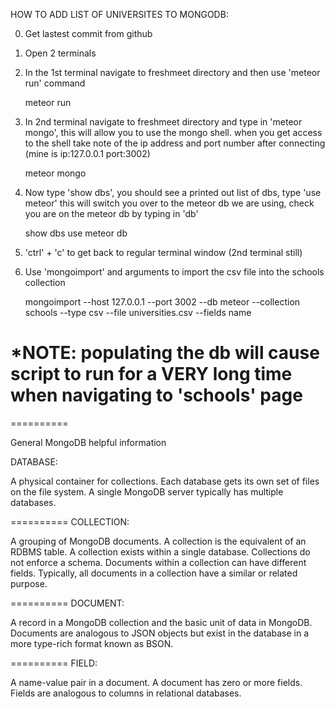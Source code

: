 HOW TO ADD LIST OF UNIVERSITES TO MONGODB:

0) Get lastest commit from github

1) Open 2 terminals

2) In the 1st terminal navigate to freshmeet directory and then use 'meteor run' command

    meteor run
    
3) In 2nd terminal navigate to freshmeet directory and type in 'meteor mongo', this will allow you to use the mongo shell.  when you get access to the shell take note of the ip address and port number after connecting (mine is ip:127.0.0.1 port:3002)

    meteor mongo
    
3) Now type 'show dbs', you should see a printed out list of dbs, type 'use meteor' this will switch you over to the meteor db we are using, check you are on the meteor db by typing in 'db'

    show dbs
    use meteor
    db
    
4) 'ctrl' + 'c' to get back to regular terminal window (2nd terminal still)

5) Use 'mongoimport' and arguments to import the csv file into the schools collection

    mongoimport --host 127.0.0.1 --port 3002 --db meteor --collection schools --type csv --file universities.csv --fields name
    
    
    
*NOTE: populating the db will cause script to run for a VERY long time when navigating to 'schools' page
==========
==========

General MongoDB helpful information


DATABASE:

A physical container for collections. Each database gets its own set of files on the file system. A single MongoDB server typically has multiple databases.

==========
COLLECTION:

A grouping of MongoDB documents. A collection is the equivalent of an RDBMS table. A collection exists within a single database. Collections do not enforce a schema. Documents within a collection can have different fields. Typically, all documents in a collection have a similar or related purpose.

==========
DOCUMENT:

A record in a MongoDB collection and the basic unit of data in MongoDB. Documents are analogous to JSON objects but exist in the database in a more type-rich format known as BSON.

==========
FIELD:

A name-value pair in a document. A document has zero or more fields. Fields are analogous to columns in relational databases.
